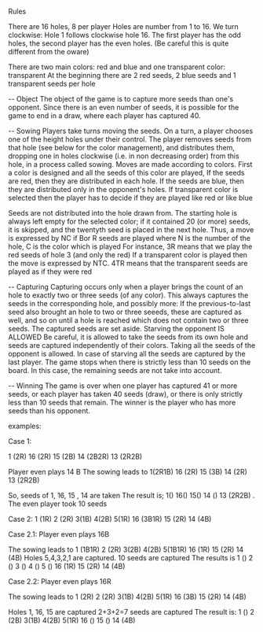 Rules

There are 16 holes, 8 per player
Holes are number from 1 to 16. We turn clockwise: Hole 1 follows clockwise hole 16.
The first player has the odd holes, the second player has the even holes.
(Be careful this is quite different from the oware)

There are two main colors: red and blue and one transparent color: transparent
At the beginning there are 2 red seeds, 2 blue seeds and 1 transparent seeds  per hole

-- Object
The object of the game is to capture more seeds than one's opponent. Since there is an even number of seeds, it is possible for the game to end in a draw, where each player has captured 40.

-- Sowing
Players take turns moving the seeds. On a turn, a player chooses one of the height holes under their control. The player removes seeds from that hole (see below for the color management), and distributes them, dropping one in holes clockwise (i.e. in non decreasing order) from this hole, in a process called sowing.
Moves are made according to colors. First a color is designed and all the seeds of this color are played,
If the seeds are red, then they are distributed in each hole. If the seeds are blue, then they are distributed only in the opponent's holes. If transparent color is selected then the player has to decide if they are played like red or like blue

Seeds are not distributed into the hole drawn from. The starting hole is always left empty for the selected color; if it contained 20 (or more) seeds, it is skipped, and the twentyth seed is placed in the next hole.
Thus, a move is expressed by NC if Bor R seeds are played where N is the number of the hole, C is the color which is played
For instance, 3R means that we play the red seeds of hole 3 (and only the red)
If a transparent color is played then the move is expressed by NTC. 4TR means that the transparent seeds are played as if they were red

-- Capturing
Capturing occurs only when a player brings the count of an hole to exactly two or three seeds (of any color). This always captures the seeds in the corresponding hole, and possibly more: If the previous-to-last seed also brought an hole to two or three seeeds, these are captured as well, and so on until a hole is reached which does not contain two or three seeds. The captured seeds are set aside. Starving the opponent IS ALLOWED
Be careful, it is allowed to take the seeds from its own hole and seeds are captured independently of their colors.
Taking all the seeds of the opponent is allowed. In case of starving all the seeds are captured by the last player.
The game stops when there is strictly less than 10 seeds on the board. In this case, the remaining seeds are not take into account.

-- Winning
The game is over when one player has captured 41 or more seeds, or each player has taken 40 seeds (draw), or there is only strictly less than 10 seeds that remain. The winner is the player who has more seeds than his opponent.



examples:

Case 1:

1 (2R)
16 (2R)  15 (2B) 14 (2B2R) 13 (2R2B)

Player even plays 14 B
The sowing leads to
1(2R1B)
16 (2R) 15 (3B) 14 (2R) 13 (2R2B)

So, seeds of 1, 16, 15 , 14 are taken
The result is;
1()
16() 15() 14 () 13 (2R2B) . The even player took  10 seeds

Case 2:
1 (1R) 2 (2R) 3(1B) 4(2B) 5(1R)
16 (3B1R) 15 (2R) 14 (4B)

Case 2.1:
Player even plays 16B

The sowing leads to
1 (1B1R) 2 (2R) 3(2B) 4(2B) 5(1B1R)
16 (1R) 15 (2R) 14 (4B)
Holes 5,4,3,2,1 are captured. 10 seeds are captured
The results is
1 () 2 () 3 () 4 () 5 ()
16 (1R) 15 (2R) 14 (4B)

Case 2.2:
Player even plays 16R

The sowing leads to
1 (2R) 2 (2R) 3(1B) 4(2B) 5(1R)
16 (3B) 15 (2R) 14 (4B)

Holes 1, 16, 15 are captured 2+3+2=7 seeds are captured
The result is:
1 () 2 (2B) 3(1B) 4(2B) 5(1R)
16 () 15 () 14 (4B)
 

